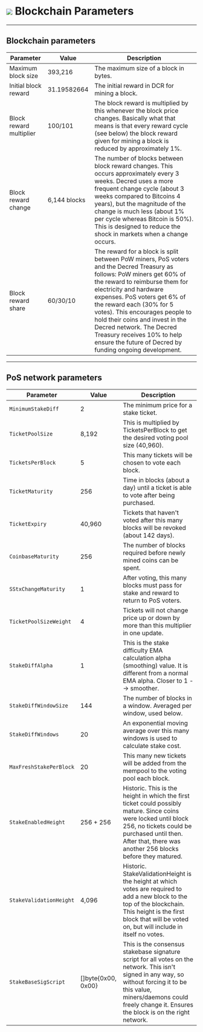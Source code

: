 # <img class="dcr-icon" src="/img/dcr-icons/Blocks.svg" /> Blockchain Parameters

---

## Blockchain parameters

Parameter               | Value        | Description
---                     | ---          | ---
Maximum block size      | 393,216      | The maximum size of a block in bytes.
Initial block reward    | 31.19582664  | The initial reward in DCR for mining a block.
Block reward multiplier | 100/101      | The block reward is multiplied by this whenever the block price changes. Basically what that means is that every reward cycle (see below) the block reward given for mining a block is reduced by approximately 1%.
Block reward change     | 6,144 blocks | The number of blocks between block reward changes. This occurs approximately every 3 weeks. Decred uses a more frequent change cycle (about 3 weeks compared to Bitcoins 4 years), but the magnitude of the change is much less (about 1% per cycle whereas Bitcoin is 50%). This is designed to reduce the shock in markets when a change occurs.
Block reward share      | 60/30/10     | The reward for a block is split between PoW miners, PoS voters and the Decred Treasury as follows: PoW miners get 60% of the reward to reimburse them for electricity and hardware expenses. PoS voters get 6% of the reward each (30% for 5 votes). This encourages people to hold their coins and invest in the Decred network. The Decred Treasury receives 10% to help ensure the future of Decred by funding ongoing development.

---

## PoS network parameters

Parameter               | Value              | Description
---                     | ---                | ---
`MinimumStakeDiff`      | 2                  | The minimum price for a stake ticket.
`TicketPoolSize`        | 8,192              | This is multiplied by TicketsPerBlock to get the desired voting pool size (40,960).
`TicketsPerBlock`       | 5                  | This many tickets will be chosen to vote each block.
`TicketMaturity`        | 256                | Time in blocks (about a day) until a ticket is able to vote after being purchased.
`TicketExpiry`          | 40,960             | Tickets that haven't voted after this many blocks will be revoked (about 142 days).
`CoinbaseMaturity`      | 256                | The number of blocks required before newly mined coins can be spent.
`SStxChangeMaturity`    | 1                  | After voting, this many blocks must pass for stake and reward to return to PoS voters.
`TicketPoolSizeWeight`  | 4                  | Tickets will not change price up or down by more than this multiplier in one update.
`StakeDiffAlpha`        | 1                  | This is the stake difficulty EMA calculation alpha (smoothing) value. It is different from a normal EMA alpha. Closer to 1 --> smoother.
`StakeDiffWindowSize`   | 144                | The number of blocks in a window. Averaged per window, used below.
`StakeDiffWindows`      | 20                 | An exponential moving average over this many windows is used to calculate stake cost.
`MaxFreshStakePerBlock` | 20                 | This many new tickets will be added from the mempool to the voting pool each block.
`StakeEnabledHeight`    | 256 + 256          | Historic. This is the height in which the first ticket could possibly mature. Since coins were locked until block 256, no tickets could be purchased until then. After that, there was another 256 blocks before they matured.
`StakeValidationHeight` | 4,096              | Historic. StakeValidationHeight is the height at which votes are required to add a new block to the top of the blockchain. This height is the first block that will be voted on, but will include in itself no votes.
`StakeBaseSigScript`    | []byte{0x00, 0x00} | This is the consensus stakebase signature script for all votes on the network. This isn't signed in any way, so without forcing it to be this value, miners/daemons could freely change it. Ensures the block is on the right network.
